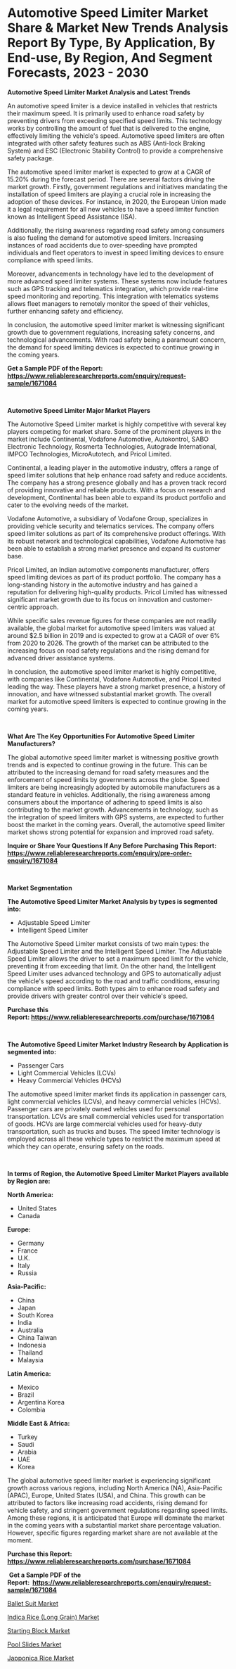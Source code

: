 <p><h1>Automotive Speed Limiter Market Share & Market New Trends Analysis Report By Type, By Application, By End-use, By Region, And Segment Forecasts, 2023 - 2030</h1></p><p><strong>Automotive Speed Limiter Market Analysis and Latest Trends</strong></p>
<p><p>An automotive speed limiter is a device installed in vehicles that restricts their maximum speed. It is primarily used to enhance road safety by preventing drivers from exceeding specified speed limits. This technology works by controlling the amount of fuel that is delivered to the engine, effectively limiting the vehicle's speed. Automotive speed limiters are often integrated with other safety features such as ABS (Anti-lock Braking System) and ESC (Electronic Stability Control) to provide a comprehensive safety package.</p><p>The automotive speed limiter market is expected to grow at a CAGR of 15.20% during the forecast period. There are several factors driving the market growth. Firstly, government regulations and initiatives mandating the installation of speed limiters are playing a crucial role in increasing the adoption of these devices. For instance, in 2020, the European Union made it a legal requirement for all new vehicles to have a speed limiter function known as Intelligent Speed Assistance (ISA).</p><p>Additionally, the rising awareness regarding road safety among consumers is also fueling the demand for automotive speed limiters. Increasing instances of road accidents due to over-speeding have prompted individuals and fleet operators to invest in speed limiting devices to ensure compliance with speed limits.</p><p>Moreover, advancements in technology have led to the development of more advanced speed limiter systems. These systems now include features such as GPS tracking and telematics integration, which provide real-time speed monitoring and reporting. This integration with telematics systems allows fleet managers to remotely monitor the speed of their vehicles, further enhancing safety and efficiency.</p><p>In conclusion, the automotive speed limiter market is witnessing significant growth due to government regulations, increasing safety concerns, and technological advancements. With road safety being a paramount concern, the demand for speed limiting devices is expected to continue growing in the coming years.</p></p>
<p><strong>Get a Sample PDF of the Report:&nbsp; <a href="https://www.reliableresearchreports.com/enquiry/request-sample/1671084">https://www.reliableresearchreports.com/enquiry/request-sample/1671084</a></strong></p>
<p>&nbsp;</p>
<p><strong>Automotive Speed Limiter Major Market Players</strong></p>
<p><p>The Automotive Speed Limiter market is highly competitive with several key players competing for market share. Some of the prominent players in the market include Continental, Vodafone Automotive, Autokontrol, SABO Electronic Technology, Rosmerta Technologies, Autograde International, IMPCO Technologies, MicroAutotech, and Pricol Limited.</p><p>Continental, a leading player in the automotive industry, offers a range of speed limiter solutions that help enhance road safety and reduce accidents. The company has a strong presence globally and has a proven track record of providing innovative and reliable products. With a focus on research and development, Continental has been able to expand its product portfolio and cater to the evolving needs of the market.</p><p>Vodafone Automotive, a subsidiary of Vodafone Group, specializes in providing vehicle security and telematics services. The company offers speed limiter solutions as part of its comprehensive product offerings. With its robust network and technological capabilities, Vodafone Automotive has been able to establish a strong market presence and expand its customer base.</p><p>Pricol Limited, an Indian automotive components manufacturer, offers speed limiting devices as part of its product portfolio. The company has a long-standing history in the automotive industry and has gained a reputation for delivering high-quality products. Pricol Limited has witnessed significant market growth due to its focus on innovation and customer-centric approach.</p><p>While specific sales revenue figures for these companies are not readily available, the global market for automotive speed limiters was valued at around $2.5 billion in 2019 and is expected to grow at a CAGR of over 6% from 2020 to 2026. The growth of the market can be attributed to the increasing focus on road safety regulations and the rising demand for advanced driver assistance systems.</p><p>In conclusion, the automotive speed limiter market is highly competitive, with companies like Continental, Vodafone Automotive, and Pricol Limited leading the way. These players have a strong market presence, a history of innovation, and have witnessed substantial market growth. The overall market for automotive speed limiters is expected to continue growing in the coming years.</p></p>
<p>&nbsp;</p>
<p><strong>What Are The Key Opportunities For Automotive Speed Limiter Manufacturers?</strong></p>
<p><p>The global automotive speed limiter market is witnessing positive growth trends and is expected to continue growing in the future. This can be attributed to the increasing demand for road safety measures and the enforcement of speed limits by governments across the globe. Speed limiters are being increasingly adopted by automobile manufacturers as a standard feature in vehicles. Additionally, the rising awareness among consumers about the importance of adhering to speed limits is also contributing to the market growth. Advancements in technology, such as the integration of speed limiters with GPS systems, are expected to further boost the market in the coming years. Overall, the automotive speed limiter market shows strong potential for expansion and improved road safety.</p></p>
<p><strong>Inquire or Share Your Questions If Any Before Purchasing This Report: <a href="https://www.reliableresearchreports.com/enquiry/pre-order-enquiry/1671084">https://www.reliableresearchreports.com/enquiry/pre-order-enquiry/1671084</a></strong></p>
<p>&nbsp;</p>
<p><strong>Market Segmentation</strong></p>
<p><strong>The Automotive Speed Limiter Market Analysis by types is segmented into:</strong></p>
<p><ul><li>Adjustable Speed Limiter</li><li>Intelligent Speed Limiter</li></ul></p>
<p><p>The Automotive Speed Limiter market consists of two main types: the Adjustable Speed Limiter and the Intelligent Speed Limiter. The Adjustable Speed Limiter allows the driver to set a maximum speed limit for the vehicle, preventing it from exceeding that limit. On the other hand, the Intelligent Speed Limiter uses advanced technology and GPS to automatically adjust the vehicle's speed according to the road and traffic conditions, ensuring compliance with speed limits. Both types aim to enhance road safety and provide drivers with greater control over their vehicle's speed.</p></p>
<p><strong>Purchase this Report:&nbsp;<a href="https://www.reliableresearchreports.com/purchase/1671084">https://www.reliableresearchreports.com/purchase/1671084</a></strong></p>
<p>&nbsp;</p>
<p><strong>The Automotive Speed Limiter Market Industry Research by Application is segmented into:</strong></p>
<p><ul><li>Passenger Cars</li><li>Light Commercial Vehicles (LCVs)</li><li>Heavy Commercial Vehicles (HCVs)</li></ul></p>
<p><p>The automotive speed limiter market finds its application in passenger cars, light commercial vehicles (LCVs), and heavy commercial vehicles (HCVs). Passenger cars are privately owned vehicles used for personal transportation. LCVs are small commercial vehicles used for transportation of goods. HCVs are large commercial vehicles used for heavy-duty transportation, such as trucks and buses. The speed limiter technology is employed across all these vehicle types to restrict the maximum speed at which they can operate, ensuring safety on the roads.</p></p>
<p>&nbsp;</p>
<p><strong>In terms of Region, the Automotive Speed Limiter Market Players available by Region are:</strong></p>
<p>
    <p> <strong> North America: </strong>
        <ul>
            <li>United States</li>
            <li>Canada</li>
        </ul>
        </p> 
    <p> <strong> Europe: </strong>
        <ul>
            <li>Germany</li>
            <li>France</li>
            <li>U.K.</li>
            <li>Italy</li>
            <li>Russia</li>
        </ul>
        </p> 
    <p> <strong> Asia-Pacific: </strong>
        <ul>
            <li>China</li>
            <li>Japan</li>
            <li>South Korea</li>
            <li>India</li>
            <li>Australia</li>
            <li>China Taiwan</li>
            <li>Indonesia</li>
            <li>Thailand</li>
            <li>Malaysia</li>
        </ul>
        </p> 
    <p> <strong> Latin America: </strong>
        <ul>
            <li>Mexico</li>
            <li>Brazil</li>
            <li>Argentina Korea</li>
            <li>Colombia</li>
        </ul>
        </p> 
    <p> <strong> Middle East & Africa: </strong>
        <ul>
            <li>Turkey</li>
            <li>Saudi</li>
            <li>Arabia</li>
            <li>UAE</li>
            <li>Korea</li>
        </ul>
    </p>
    </p>
<p><p>The global automotive speed limiter market is experiencing significant growth across various regions, including North America (NA), Asia-Pacific (APAC), Europe, United States (USA), and China. This growth can be attributed to factors like increasing road accidents, rising demand for vehicle safety, and stringent government regulations regarding speed limits. Among these regions, it is anticipated that Europe will dominate the market in the coming years with a substantial market share percentage valuation. However, specific figures regarding market share are not available at the moment.</p></p>
<p><strong>Purchase this Report: <a href="https://www.reliableresearchreports.com/purchase/1671084">https://www.reliableresearchreports.com/purchase/1671084</a></strong></p>
<p>&nbsp;<strong>Get a Sample PDF of the Report:&nbsp;&nbsp;<a href="https://www.reliableresearchreports.com/enquiry/request-sample/1671084">https://www.reliableresearchreports.com/enquiry/request-sample/1671084</a></strong></p>
<p><strong></strong></p>
<p><p><a href="https://medium.com/@stoneernser2023/ballet-suit-market-exploring-market-share-market-trends-and-future-growth-8d1d3c512f70">Ballet Suit Market</a></p><p><a href="https://github.com/Chiragrp24/Market-Research-Report-List-1/blob/main/indica-rice-long-grain-market.md">Indica Rice (Long Grain) Market</a></p><p><a href="https://medium.com/@saigemarvin1946/starting-block-market-size-market-outlook-and-market-forecast-2023-to-2030-46578debc097">Starting Block Market</a></p><p><a href="https://medium.com/@rachaelward34/pool-slides-market-outlook-industry-overview-and-forecast-2023-to-2030-21b803f0221d">Pool Slides Market</a></p><p><a href="https://github.com/YashRP12/Market-Research-Report-List-1/blob/main/japponica-rice-market.md">Japponica Rice Market</a></p></p>